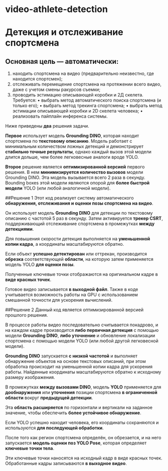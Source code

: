 # video-athlete-detection

# Детекция и отслеживание спортсмена
## Основная цель — автоматически:
1. находить спортсмена на видео (предварительно неизвестно, где находится спортсмен);
2. отслеживать перемещение спортсмена на протяжении всего видео, даже с учетом смены ракурсов
съемки;
3. проводить эстимацию описывающей коробки и 2Д скелета.
Требуется:
• выбрать метод автоматического поиска спортсмена (и только его);
• выбрать метод трекинга спортсмена;
• выбрать метод эстимации описывающей коробки и 2D скелета человека;
• реализовать пайплайн инференса системы.

Ниже приведены **два** решения задачи.

**Первое** использует модель **Grounding DINO**, которая находит спортсмена по **текстовому описанию**. Модель работает с минимальным количеством ложных детекций и демонстрирует **стабильно точные результаты**, однако каждый вызов этой модели длится дольше, чем более легковесные аналоги вроде YOLO.

**Второе** решение является **оптимизированной версией** первого решения. В нем **минимизируется количество вызовов** модели Grounding DINO. Эта модель вызывается всего 2 раза в секунду. Bounding boxes этой модели являются опорой для **более быстрой модели** YOLO (или любой аналогичной модели).

##Решение 1
Этот код реализует систему автоматического **обнаружения, отслеживания и оценки позы спортсмена на видео**.

Он использует модель **Grounding DINO** для детекции по текстовому описанию с частотой 5 раз в секунду.
Затем активируется **трекер CSRT**, поддерживающий отслеживание спортсмена в промежутках **между детекциями**.

Для повышения скорости детекция выполняется на **уменьшенной копии кадра**, а координаты масштабируются обратно.

Если объект **успешно детектирован** или оттрекан, производится **обрезка** соответствующей **области**, на которую затем применяется модель YOLO **для оценки позы**.

Полученные ключевые точки отображаются на оригинальном кадре в **виде красных точек**.

Готовое видео записывается **в выходной файл**. Также в коде учитывается возможность работы на GPU с использованием смешанной точности для ускорения вычислений.

##Решение 2
Данный код является оптимизированной версией прошлого решения. 

В процессе работы видео последовательно считывается покадрово, и на каждом кадре производится **либо первичная детекция** с помощью модели **Grounding DINO**, **либо уточнение** и обновление локализации спортсмена с помощью модели YOLO (или любой другой легковесной модели).

**Grounding DINO** запускается **с низкой частотой** и выполняет обнаружение объектов на основе текстовых описаний, при этом обработка происходит на уменьшенной копии кадра для ускорения работы. Найденные координаты масштабируются обратно к исходному размеру изображения.

В промежутках **между вызовами DINO**, модель **YOLO** применяется для **дообнаружения** или **уточнения** позиции спортсмена **в ограниченной области** вокруг **предыдущей детекции**.

Эта **область расширяется** по горизонтали и вертикали на заданное значение, чтобы обеспечить **более устойчивое обнаружение**.

Если YOLO успешно находит человека, его координаты сохраняются и используются **для последующей обработки**.

После того как регион спортсмена определён, он обрезается, и на него запускается **модель оценки поз YOLO Pose**, которая определяет **ключевые точки тела**.

Эти ключевые точки наносятся на исходный кадр в виде красных точек. Обработанные кадры записываются **в выходное видео**.
